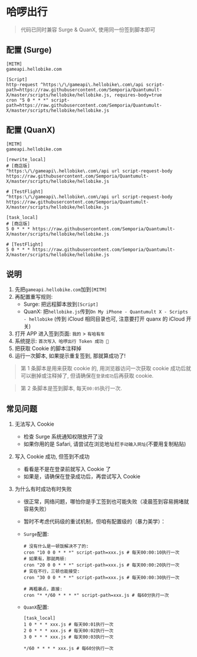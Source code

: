 # 哈啰出行

> 代码已同时兼容 Surge & QuanX, 使用同一份签到脚本即可

## 配置 (Surge)

```properties
[MITM]
gameapi.hellobike.com

[Script]
http-request ^https:\/\/gameapi\.hellobike\.com\/api script-path=https://raw.githubusercontent.com/Semporia/Quantumult-X/master/scripts/hellobike/hellobike.js, requires-body=true
cron "5 0 * * *" script-path=https://raw.githubusercontent.com/Semporia/Quantumult-X/master/scripts/hellobike/hellobike.js
```

## 配置 (QuanX)

```properties
[MITM]
gameapi.hellobike.com

[rewrite_local]
# [商店版]
^https:\/\/gameapi\.hellobike\.com\/api url script-request-body https://raw.githubusercontent.com/Semporia/Quantumult-X/master/scripts/hellobike/hellobike.js

# [TestFlight]
^https:\/\/gameapi\.hellobike\.com\/api url script-request-body https://raw.githubusercontent.com/Semporia/Quantumult-X/master/scripts/hellobike/hellobike.js

[task_local]
# [商店版]
5 0 * * * https://raw.githubusercontent.com/Semporia/Quantumult-X/master/scripts/hellobike/hellobike.js

# [TestFlight]
5 0 * * * https://raw.githubusercontent.com/Semporia/Quantumult-X/master/scripts/hellobike/hellobike.js
```

## 说明

1. 先把`gameapi.hellobike.com`加到`[MITM]`
2. 再配置重写规则:
   - Surge: 把远程脚本放到`[Script]`
   - QuanX: 把`hellobike.js`传到`On My iPhone - Quantumult X - Scripts - hellobike` (传到 iCloud 相同目录也可, 注意要打开 quanx 的 iCloud 开关)
3. 打开 APP 进入签到页面:  `我的` > `有哈有车`
4. 系统提示: `首次写入 哈啰出行 Token 成功 🎉`
5. 把获取 Cookie 的脚本注释掉
6. 运行一次脚本, 如果提示重复签到, 那就算成功了!

> 第 1 条脚本是用来获取 cookie 的, 用浏览器访问一次获取 cookie 成功后就可以删掉或注释掉了, 但请确保在`登录成功`后再获取 cookie.

> 第 2 条脚本是签到脚本, 每天`00:05`执行一次.

## 常见问题

1. 无法写入 Cookie

   - 检查 Surge 系统通知权限放开了没
   - 如果你用的是 Safari, 请尝试在浏览地址栏`手动输入网址`(不要用复制粘贴)

2. 写入 Cookie 成功, 但签到不成功

   - 看看是不是在登录前就写入 Cookie 了
   - 如果是，请确保在登录成功后，再尝试写入 Cookie

3. 为什么有时成功有时失败

   - 很正常，网络问题，哪怕你是手工签到也可能失败（凌晨签到容易拥堵就容易失败）
   - 暂时不考虑代码级的重试机制，但咱有配置级的（暴力美学）：

   - `Surge`配置:

     ```properties
     # 没有什么是一顿饭解决不了的:
     cron "10 0 0 * * *" script-path=xxx.js # 每天00:00:10执行一次
     # 如果有，那就两顿:
     cron "20 0 0 * * *" script-path=xxx.js # 每天00:00:20执行一次
     # 实在不行，三顿也能接受:
     cron "30 0 0 * * *" script-path=xxx.js # 每天00:00:30执行一次

     # 再粗暴点，直接:
     cron "* */60 * * * *" script-path=xxx.js # 每60分执行一次
     ```

   - `QuanX`配置:

     ```properties
     [task_local]
     1 0 * * * xxx.js # 每天00:01执行一次
     2 0 * * * xxx.js # 每天00:02执行一次
     3 0 * * * xxx.js # 每天00:03执行一次

     */60 * * * * xxx.js # 每60分执行一次
     ```
